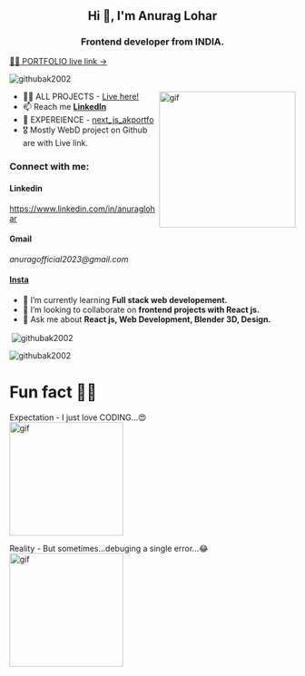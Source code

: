 # <h2 align="center">Hi 👋, I'm Anurag Lohar</h2>
<h3 align="center">Frontend developer from INDIA.</h3>

<p align="cneter" color="blue">
  <a href="https://ak-nextjs-portfolio.vercel.app"> 👨‍💻 PORTFOLIO live link → </a>
</p>

<p align="left"> <img src="https://komarev.com/ghpvc/?username=githubak2002&label=Profile%20views&color=0e75b6&style=flat" alt="githubak2002" /> </p>

<a href="https://githubak2002.github.io/akportfolio" > 
<img align="right" alt="gif" width="240" src="https://media3.giphy.com/media/qgQUggAC3Pfv687qPC/200.gif?cid=ecf05e47v1kraimdb4zy0ui34inhlaupqlf4yhhcpgokxoa2&ep=v1_gifs_search&rid=200.gif&ct=g">
<a/>

- 👨‍💻 ALL PROJECTS - [Live here!](https://ak-nextjs-portfolio.vercel.app/projects)
- 📫 Reach me **[LinkedIn](https://www.linkedin.com/in/anuraglohar)**
- 📄 EXPEREIENCE - [next_js_akportfo](https://ak-nextjs-portfolio.vercel.app)
- 🎖️ Mostly WebD project on Github are with Live link. <br>

<h3 align="left">Connect with me:</h3>
<p align="left">
  <h4>Linkedin</h4>
<a href="https://www.linkedin.com/in/anuraglohar" target="blank"> https://www.linkedin.com/in/anuraglohar </a>
  <h4>Gmail</h4>
  <i>anuragofficial2023@gmail.com </i>
<a href="https://instagram.com/ak_creates_here" target="blank"><h4>Insta</h4></a>
</p>

- 🌱 I’m currently learning **Full stack web developement.**
- 👯 I’m looking to collaborate on **frontend projects with React js.**
- 💬 Ask me about **React js, Web Development, Blender 3D, Design.**


<p>&nbsp;<img align="center" src="https://github-readme-stats.vercel.app/api?username=githubak2002&show_icons=true&locale=en" alt="githubak2002" /></p>

<p><img align="center" src="https://github-readme-streak-stats.herokuapp.com/?user=githubak2002&" alt="githubak2002" /></p>




# Fun fact 🤣😂

Expectation - I just love CODING...😍 <br>
<img align="center" width="200" src="https://media2.giphy.com/media/Ws6T5PN7wHv3cY8xy8/200w.gif?cid=ecf05e479uieonuieykq83wfk660he4zye1sxd14sn3k1rfr&ep=v1_gifs_search&rid=200w.gif&ct=g" alt="gif" />

Reality - But sometimes...debuging a single error...😂 <br>
<img align="center" width="200" src="https://media0.giphy.com/media/zOvBKUUEERdNm/200w.gif?cid=ecf05e47v1kraimdb4zy0ui34inhlaupqlf4yhhcpgokxoa2&ep=v1_gifs_search&rid=200w.gif&ct=g" alt="gif" />


